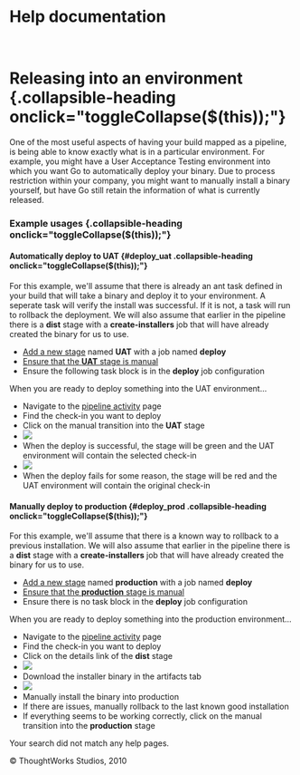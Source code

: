 Help documentation
==================

 

Releasing into an environment {.collapsible-heading onclick="toggleCollapse($(this));"}
=============================

One of the most useful aspects of having your build mapped as a
pipeline, is being able to know exactly what is in a particular
environment. For example, you might have a User Acceptance Testing
environment into which you want Go to automatically deploy your binary.
Due to process restriction within your company, you might want to
manually install a binary yourself, but have Go still retain the
information of what is currently released.

### Example usages {.collapsible-heading onclick="toggleCollapse($(this));"}

#### Automatically deploy to UAT {#deploy_uat .collapsible-heading onclick="toggleCollapse($(this));"}

For this example, we'll assume that there is already an ant task defined
in your build that will take a binary and deploy it to your environment.
A seperate task will verify the install was successful. If it is not, a
task will run to rollback the deployment. We will also assume that
earlier in the pipeline there is a **dist** stage with a
**create-installers** job that will have already created the binary for
us to use.

-   [Add a new stage](admin_add_stage.html) named **UAT** with a job
    named **deploy**
-   [Ensure that the **UAT** stage is
    manual](dev_choose_when_stage_runs.html)
-   Ensure the following task block is in the **deploy** job
    configuration

When you are ready to deploy something into the UAT environment...

-   Navigate to the [pipeline activity](pipeline_activity_page.html)
    page
-   Find the check-in you want to deploy
-   Click on the manual transition into the **UAT** stage
-   ![](resources/images/cruise/release_manager/release_to_production/1_click_manual_to_uat.png)
-   When the deploy is successful, the stage will be green and the UAT
    environment will contain the selected check-in
-   ![](resources/images/cruise/release_manager/release_to_production/2_successful_to_uat.png)
-   When the deploy fails for some reason, the stage will be red and the
    UAT environment will contain the original check-in

#### Manually deploy to production {#deploy_prod .collapsible-heading onclick="toggleCollapse($(this));"}

For this example, we'll assume that there is a known way to rollback to
a previous installation. We will also assume that earlier in the
pipeline there is a **dist** stage with a **create-installers** job that
will have already created the binary for us to use.

-   [Add a new stage](admin_add_stage.html) named **production** with a
    job named **deploy**
-   [Ensure that the **production** stage is
    manual](dev_choose_when_stage_runs.html)
-   Ensure there is no task block in the **deploy** job configuration

When you are ready to deploy something into the production
environment...

-   Navigate to the [pipeline activity](pipeline_activity_page.html)
    page
-   Find the check-in you want to deploy
-   Click on the details link of the **dist** stage
-   ![](resources/images/cruise/release_manager/release_to_production/4_click_stage_details.png)
-   Download the installer binary in the artifacts tab
-   ![](resources/images/cruise/release_manager/release_to_production/5_download_artifact.png)
-   Manually install the binary into production
-   If there are issues, manually rollback to the last known good
    installation
-   If everything seems to be working correctly, click on the manual
    transition into the **production** stage

Your search did not match any help pages.



© ThoughtWorks Studios, 2010

